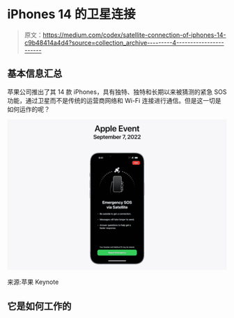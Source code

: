 # iPhones 14 的卫星连接

> 原文：<https://medium.com/codex/satellite-connection-of-iphones-14-c9b48414a4d4?source=collection_archive---------4----------------------->

## 基本信息汇总

苹果公司推出了其 14 款 iPhones，具有独特、独特和长期以来被猜测的紧急 SOS 功能，通过卫星而不是传统的运营商网络和 Wi-Fi 连接进行通信。但是这一切是如何运作的呢？

![](img/19a548a26c744ae30595f48404a92b36.png)

来源:苹果 Keynote

## 它是如何工作的